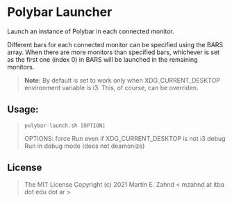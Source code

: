 # Polybar Launcher

Launch an instance of Polybar in each connected monitor. 

Different bars for each connected monitor can be specified using the BARS 
array. When there are more monitors than specified bars, whichever is set as
the first one (index 0) in BARS will be launched in the remaining monitors.

> **Note:** By default is set to work only when XDG_CURRENT_DESKTOP environment
> variable is i3. This, of course, can be overriden.

## Usage: 

> `polybar-launch.sh [OPTION]`
>
> OPTIONS:
>     force     Run even if XDG_CURRENT_DESKTOP is not i3
>     debug     Run in debug mode (does not deamonize)

## License

> The MIT License
> Copyright (c) 2021 Martín E. Zahnd < mzahnd at itba dot edu dot ar >

